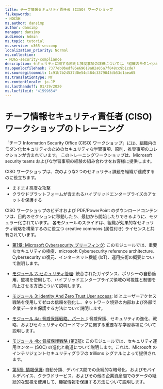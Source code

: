 ```yaml
---
title: チーフ情報セキュリティ責任者 (CISO) ワークショップ
f1.keywords:
- NOCSH
ms.author: dansimp
author: dansimp
manager: dansimp
audience: Admin
ms.topic: tutorial
ms.service: o365-seccomp
localization_priority: Normal
ms.collection:
- M365-security-compliance
description: セキュリティに関する原則と推奨事項の詳細については、「組織のモダン化セキュリティ」を参照してください。
ms.openlocfilehash: 7377eb0bedf86e69618a82a05a7f048cc9b1cde7
ms.sourcegitcommit: 1c91b7b24537d0e54d484c3379043db53c1aea65
ms.translationtype: MT
ms.contentlocale: ja-JP
ms.lasthandoff: 01/29/2020
ms.locfileid: "41599654"
---
```

# <a name="chief-information-security-officer-ciso-workshop-training"></a>チーフ情報セキュリティ責任者 (CISO) ワークショップのトレーニング

「チーフ Information Security Office (CISO) ワークショップ」には、組織内のモダン化セキュリティのためのセキュリティな学習事項、原則、推奨事項のコレクションが含まれています。 このトレーニングワークショップは、Microsoft security teams およびな学習事項の経験の組み合わせをお客様に提供します。

CISO ワークショップは、次のような2つのセキュリティ課題を組織が達成するのに役立ちます。

- ますます高度な攻撃
- クラウドプラットフォームが含まれるハイブリッドエンタープライズのアセットを保護する

CISO ワークショップのビデオおよび PDF/PowerPoint のダウンロードコンテンツは、目的のセクションに移動したり、最初から開始したりできるように、モジュラー化されています。 各モジュールのスライドは、組織が効果的なセキュリティ戦略を構築するのに役立つ creative commons (属性付き) ライセンスと共有されています。

- [第1章: Microsoft Cybersecurity ブリーフィング](ciso-workshop-module-1.md): このモジュールでは、重要なセキュリティの検疫、microsoft Cybersecurity reference architecture、Cybersecurity の復元、インターネット機能 (IoT)、運用技術の概要について説明します。

- [モジュール 2: セキュリティ管理](ciso-workshop-module-2.md): 統合されたガイダンス、ポリシーの自動適用、監視を使用して、ハイブリッドエンタープライズ領域の可視性と制御を向上させる方法について説明します。

- [モジュール 3: identity And Zero Trust User access](ciso-workshop-module-3.md): id とユーザーアクセス戦略を使用してゼロの信頼を強化し、ネットワーク境界の内部および外部で企業データを保護する方法について説明します。

- [モジュール 4a: 脅威保護戦略、パート I](ciso-workshop-module-4a.md): 脅威保護、セキュリティの進化、戦略、およびセキュリティのロードマップに関する重要なな学習事項について説明します。

- [モジュール 4b: 脅威保護戦略 (第2部](ciso-workshop-module-4b.md)): このモジュールでは、セキュリティ運用センター (SOC) の進化と軌道について説明します。これは、Microsoft のインテリジェントセキュリティグラフの trillions シグナルによって提供されます。

- [第5章: 情報保護](ciso-workshop-module-5.md): 自動分類、デバイス間での永続的な暗号化、およびモバイルデバイス、クラウドサービス、およびその他の企業資産間でのデータの継続的な監視を使用して、機密情報を保護する方法について説明します。
